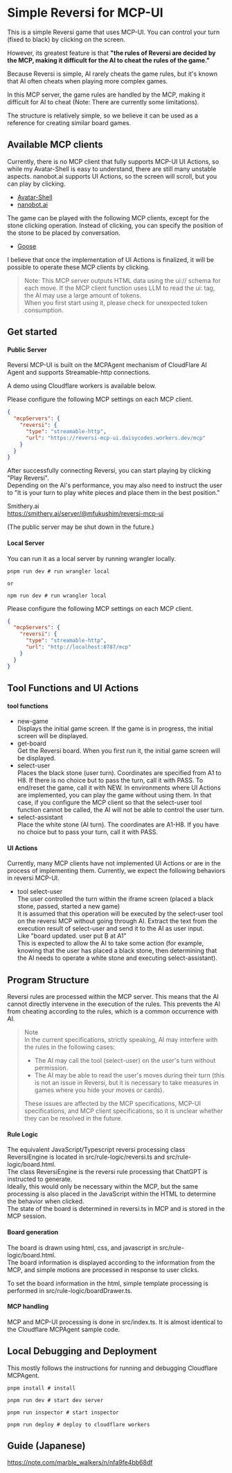 # Simple Reversi for MCP-UI

This is a simple Reversi game that uses MCP-UI.
You can control your turn (fixed to black) by clicking on the screen.

However, its greatest feature is that **"the rules of Reversi are decided by the MCP, making it difficult for the AI to cheat the rules of the game."**

Because Reversi is simple, AI rarely cheats the game rules, but it's known that AI often cheats when playing more complex games.

In this MCP server, the game rules are handled by the MCP, making it difficult for AI to cheat (Note: There are currently some limitations).

The structure is relatively simple, so we believe it can be used as a reference for creating similar board games.


## Available MCP clients

Currently, there is no MCP client that fully supports MCP-UI UI Actions, so while my Avatar-Shell is easy to understand, there are still many unstable aspects.
nanobot.ai supports UI Actions, so the screen will scroll, but you can play by clicking.  

- [Avatar-Shell](https://github.com/mfukushim/avatar-shell)
- [nanobot.ai](https://www.nanobot.ai/)  

The game can be played with the following MCP clients, except for the stone clicking operation. Instead of clicking, you can specify the position of the stone to be placed by conversation.

- [Goose](https://github.com/block/goose/)

I believe that once the implementation of UI Actions is finalized, it will be possible to operate these MCP clients by clicking.

> Note: This MCP server outputs HTML data using the ui:// schema for each move. If the MCP client function uses LLM to read the ui: tag, the AI may use a large amount of tokens.  
> When you first start using it, please check for unexpected token consumption.


## Get started

#### Public Server

Reversi MCP-UI is built on the MCPAgent mechanism of CloudFlare AI Agent and supports Streamable-http connections.

A demo using Cloudflare workers is available below.

Please configure the following MCP settings on each MCP client.

```json
{
  "mcpServers": {
    "reversi": {
      "type": "streamable-http",
      "url": "https://reversi-mcp-ui.daisycodes.workers.dev/mcp"
    }
  }
}
```

After successfully connecting Reversi, you can start playing by clicking "Play Reversi".  
Depending on the AI's performance, you may also need to instruct the user to "It is your turn to play white pieces and place them in the best position."

Smithery.ai  
https://smithery.ai/server/@mfukushim/reversi-mcp-ui  

(The public server may be shut down in the future.)  

#### Local Server  

You can run it as a local server by running wrangler locally.  

```shell
pnpm run dev # run wrangler local

or 

npm run dev # run wrangler local
````

Please configure the following MCP settings on each MCP client.  

```json
{
  "mcpServers": {
    "reversi": {
      "type": "streamable-http",
      "url": "http://localhost:8787/mcp"
    }
  }
}
```  



## Tool Functions and UI Actions

#### tool functions

- new-game  
  Displays the initial game screen. If the game is in progress, the initial screen will be displayed.
- get-board  
  Get the Reversi board. When you first run it, the initial game screen will be displayed.
- select-user  
  Places the black stone (user turn). Coordinates are specified from A1 to H8. If there is no choice but to pass the turn, call it with PASS. To end/reset the game, call it with NEW.
  In environments where UI Actions are implemented, you can play the game without using them. In that case, if you configure the MCP client so that the select-user tool function cannot be called, the AI will not be able to control the user turn.
- select-assistant  
  Place the white stone (AI turn). The coordinates are A1-H8. If you have no choice but to pass your turn, call it with PASS.


#### UI Actions

Currently, many MCP clients have not implemented UI Actions or are in the process of implementing them. Currently, we expect the following behaviors in reversi MCP-UI.

- tool select-user  
  The user controlled the turn within the iframe screen (placed a black stone, passed, started a new game)   
  It is assumed that this operation will be executed by the select-user tool on the reversi MCP without going through AI.
  Extract the text from the execution result of select-user and send it to the AI as user input.  
  Like "board updated. user put B at A1"  
  This is expected to allow the AI to take some action (for example, knowing that the user has placed a black stone, then determining that the AI needs to operate a white stone and executing select-assistant).  


## Program Structure

Reversi rules are processed within the MCP server. This means that the AI cannot directly intervene in the execution of the rules.
This prevents the AI from cheating according to the rules, which is a common occurrence with AI.
> Note  
> In the current specifications, strictly speaking, AI may interfere with the rules in the following cases:
> - The AI may call the tool (select-user) on the user's turn without permission.
> - The AI may be able to read the user's moves during their turn (this is not an issue in Reversi, but it is necessary to take measures in games where you hide your moves or cards).
>
> These issues are affected by the MCP specifications, MCP-UI specifications, and MCP client specifications, so it is unclear whether they can be resolved in the future.

#### Rule Logic

The equivalent JavaScript/Typescript reversi processing class ReversiEngine is located in src/rule-logic/reversi.ts and src/rule-logic/board.html.  
The class ReversiEngine is the reversi rule processing that ChatGPT is instructed to generate.    
Ideally, this would only be necessary within the MCP, but the same processing is also placed in the JavaScript within the HTML to determine the behavior when clicked.  
The state of the board is determined in reversi.ts in MCP and is stored in the MCP session.  

#### Board generation

The board is drawn using html, css, and javascript in src/rule-logic/board.html.  
The board information is displayed according to the information from the MCP, and simple motions are processed in response to user clicks.

To set the board information in the html, simple template processing is performed in src/rule-logic/boardDrawer.ts.  


#### MCP handling

MCP and MCP-UI processing is done in src/index.ts.
It is almost identical to the Cloudflare MCPAgent sample code.

## Local Debugging and Deployment

This mostly follows the instructions for running and debugging Cloudflare MCPAgent.  

```shell
pnpm install # install

pnpm run dev # start dev server

pnpm run inspector # start inspector

pnpm run deploy # deploy to cloudflare workers

```

## Guide (Japanese)  

https://note.com/marble_walkers/n/nfa9fe4bb68df  
